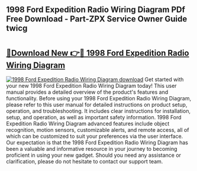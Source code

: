 ## 1998 Ford Expedition Radio Wiring Diagram PDf Free Download - Part-ZPX Service Owner Guide twicg

# <h2><a href="http://dfided.blite.top/?on=1998+Ford+Expedition+Radio+Wiring+Diagram">🔗Download New 👉🔴 1998 Ford Expedition Radio Wiring Diagram</a></h2>

[![1998 Ford Expedition Radio Wiring Diagram download](https://i.imgur.com/lujVjoI.png)](http://dfided.blite.top/?on=1998+Ford+Expedition+Radio+Wiring+Diagram)
Get started with your new 1998 Ford Expedition Radio Wiring Diagram today! This user manual provides a detailed overview of the product's features and functionality. Before using your 1998 Ford Expedition Radio Wiring Diagram, please refer to this user manual for detailed instructions on product setup, operation, and troubleshooting. It includes clear instructions for installation, setup, and operation, as well as important safety information. 1998 Ford Expedition Radio Wiring Diagram advanced features include object recognition, motion sensors, customizable alerts, and remote access, all of which can be customized to suit your preferences via the user interface. Our expectation is that the 1998 Ford Expedition Radio Wiring Diagram has been a valuable and informative resource in your journey to becoming proficient in using your new gadget. Should you need any assistance or clarification, please do not hesitate to contact our support team.
